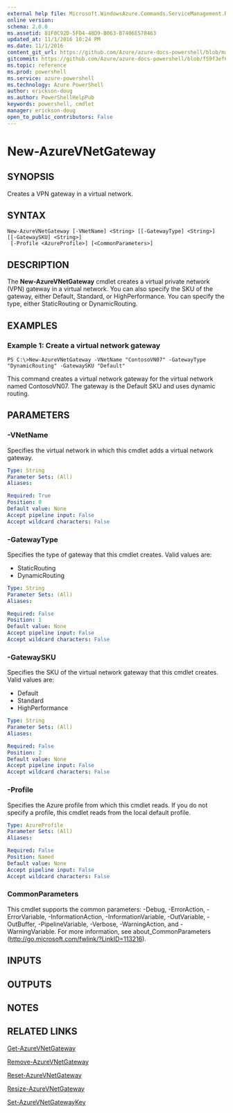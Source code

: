 ```yaml
---
external help file: Microsoft.WindowsAzure.Commands.ServiceManagement.Network.dll-Help.xml
online version: 
schema: 2.0.0
ms.assetid: 81F0C92D-5FD4-48D9-B063-B7406E578463
updated_at: 11/1/2016 10:24 PM
ms.date: 11/1/2016
content_git_url: https://github.com/Azure/azure-docs-powershell/blob/master/azureps-cmdlets-docs/ServiceManagement/Azure.Networking/v0.9.8/New-AzureVNetGateway.md
gitcommit: https://github.com/Azure/azure-docs-powershell/blob/f59f3ef60bc592383812213e69fd77ba950759ed/azureps-cmdlets-docs/ServiceManagement/Azure.Networking/v0.9.8/New-AzureVNetGateway.md
ms.topic: reference
ms.prod: powershell
ms.service: azure-powershell
ms.technology: Azure PowerShell
author: erickson-doug
ms.author: PowerShellHelpPub
keywords: powershell, cmdlet
manager: erickson-doug
open_to_public_contributors: False
---
```


# New-AzureVNetGateway

## SYNOPSIS
Creates a VPN gateway in a virtual network.

## SYNTAX

```
New-AzureVNetGateway [-VNetName] <String> [[-GatewayType] <String>] [[-GatewaySKU] <String>]
 [-Profile <AzureProfile>] [<CommonParameters>]
```

## DESCRIPTION
The **New-AzureVNetGateway** cmdlet creates a virtual private network (VPN) gateway in a virtual network.
You can also specify the SKU of the gateway, either Default, Standard, or HighPerformance.
You can specify the type, either StaticRouting or DynamicRouting.

## EXAMPLES

### Example 1: Create a virtual network gateway
```
PS C:\>New-AzureVNetGateway -VNetName "ContosoVN07" -GatewayType "DynamicRouting" -GatewaySKU "Default"
```

This command creates a virtual network gateway for the virtual network named ContosoVN07.
The gateway is the Default SKU and uses dynamic routing.

## PARAMETERS

### -VNetName
Specifies the virtual network in which this cmdlet adds a virtual network gateway.

```yaml
Type: String
Parameter Sets: (All)
Aliases: 

Required: True
Position: 0
Default value: None
Accept pipeline input: False
Accept wildcard characters: False
```

### -GatewayType
Specifies the type of gateway that this cmdlet creates.
Valid values are: 

- StaticRouting 
- DynamicRouting

```yaml
Type: String
Parameter Sets: (All)
Aliases: 

Required: False
Position: 1
Default value: None
Accept pipeline input: False
Accept wildcard characters: False
```

### -GatewaySKU
Specifies the SKU of the virtual network gateway that this cmdlet creates.
Valid values are: 

- Default 
- Standard 
- HighPerformance

```yaml
Type: String
Parameter Sets: (All)
Aliases: 

Required: False
Position: 2
Default value: None
Accept pipeline input: False
Accept wildcard characters: False
```

### -Profile
Specifies the Azure profile from which this cmdlet reads.
If you do not specify a profile, this cmdlet reads from the local default profile.

```yaml
Type: AzureProfile
Parameter Sets: (All)
Aliases: 

Required: False
Position: Named
Default value: None
Accept pipeline input: False
Accept wildcard characters: False
```

### CommonParameters
This cmdlet supports the common parameters: -Debug, -ErrorAction, -ErrorVariable, -InformationAction, -InformationVariable, -OutVariable, -OutBuffer, -PipelineVariable, -Verbose, -WarningAction, and -WarningVariable. For more information, see about_CommonParameters (http://go.microsoft.com/fwlink/?LinkID=113216).

## INPUTS

## OUTPUTS

## NOTES

## RELATED LINKS

[Get-AzureVNetGateway](xref:ServiceManagement/Azure.Networking/v0.9.8/Get-AzureVNetGateway.md)

[Remove-AzureVNetGateway](xref:ServiceManagement/Azure.Networking/v0.9.8/Remove-AzureVNetGateway.md)

[Reset-AzureVNetGateway](xref:ServiceManagement/Azure.Networking/v0.9.8/Reset-AzureVNetGateway.md)

[Resize-AzureVNetGateway](xref:ServiceManagement/Azure.Networking/v0.9.8/Resize-AzureVNetGateway.md)

[Set-AzureVNetGatewayKey](xref:ServiceManagement/Azure.Networking/v0.9.8/Set-AzureVNetGatewayKey.md)



